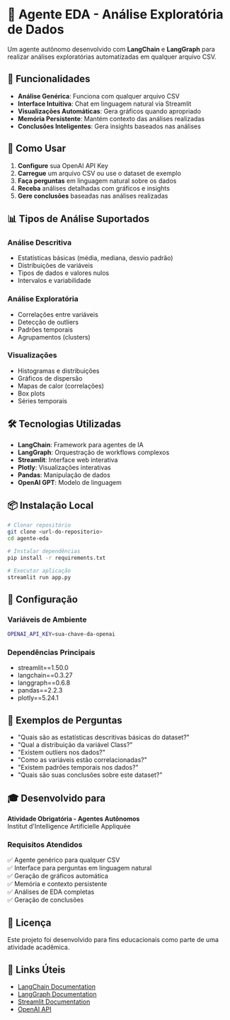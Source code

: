 # 🤖 Agente EDA - Análise Exploratória de Dados

Um agente autônomo desenvolvido com **LangChain** e **LangGraph** para realizar análises exploratórias automatizadas em qualquer arquivo CSV.

## 🎯 Funcionalidades

- **Análise Genérica**: Funciona com qualquer arquivo CSV
- **Interface Intuitiva**: Chat em linguagem natural via Streamlit
- **Visualizações Automáticas**: Gera gráficos quando apropriado
- **Memória Persistente**: Mantém contexto das análises realizadas
- **Conclusões Inteligentes**: Gera insights baseados nas análises

## 🚀 Como Usar

1. **Configure** sua OpenAI API Key
2. **Carregue** um arquivo CSV ou use o dataset de exemplo
3. **Faça perguntas** em linguagem natural sobre os dados
4. **Receba** análises detalhadas com gráficos e insights
5. **Gere conclusões** baseadas nas análises realizadas

## 📊 Tipos de Análise Suportados

### Análise Descritiva
- Estatísticas básicas (média, mediana, desvio padrão)
- Distribuições de variáveis
- Tipos de dados e valores nulos
- Intervalos e variabilidade

### Análise Exploratória
- Correlações entre variáveis
- Detecção de outliers
- Padrões temporais
- Agrupamentos (clusters)

### Visualizações
- Histogramas e distribuições
- Gráficos de dispersão
- Mapas de calor (correlações)
- Box plots
- Séries temporais

## 🛠️ Tecnologias Utilizadas

- **LangChain**: Framework para agentes de IA
- **LangGraph**: Orquestração de workflows complexos
- **Streamlit**: Interface web interativa
- **Plotly**: Visualizações interativas
- **Pandas**: Manipulação de dados
- **OpenAI GPT**: Modelo de linguagem

## 📦 Instalação Local

```bash
# Clonar repositório
git clone <url-do-repositorio>
cd agente-eda

# Instalar dependências
pip install -r requirements.txt

# Executar aplicação
streamlit run app.py
```

## 🔧 Configuração

### Variáveis de Ambiente
```bash
OPENAI_API_KEY=sua-chave-da-openai
```

### Dependências Principais
- streamlit==1.50.0
- langchain==0.3.27
- langgraph==0.6.8
- pandas==2.2.3
- plotly==5.24.1

## 📝 Exemplos de Perguntas

- "Quais são as estatísticas descritivas básicas do dataset?"
- "Qual a distribuição da variável Class?"
- "Existem outliers nos dados?"
- "Como as variáveis estão correlacionadas?"
- "Existem padrões temporais nos dados?"
- "Quais são suas conclusões sobre este dataset?"

## 🎓 Desenvolvido para

**Atividade Obrigatória - Agentes Autônomos**  
Institut d'Intelligence Artificielle Appliquée

### Requisitos Atendidos
✅ Agente genérico para qualquer CSV  
✅ Interface para perguntas em linguagem natural  
✅ Geração de gráficos automática  
✅ Memória e contexto persistente  
✅ Análises de EDA completas  
✅ Geração de conclusões  

## 📄 Licença

Este projeto foi desenvolvido para fins educacionais como parte de uma atividade acadêmica.

## 🔗 Links Úteis

- [LangChain Documentation](https://python.langchain.com/)
- [LangGraph Documentation](https://langchain-ai.github.io/langgraph/)
- [Streamlit Documentation](https://docs.streamlit.io/)
- [OpenAI API](https://platform.openai.com/docs/)

